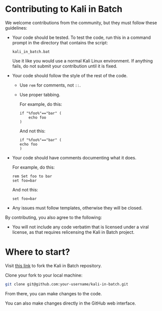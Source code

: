 Contributing to Kali in Batch
=============================
We welcome contributions from the community, but they must follow these guidelines:
* Your code should be tested.
    To test the code, run this in a command prompt in the directory that contains the script:
    ```batch
    kali_in_batch.bat
    ```
    Use it like you would use a normal Kali Linux environment. If anything fails, do not submit your contribution until it is fixed.
* Your code should follow the style of the rest of the code.
    * Use `rem` for comments, not `::`.
    * Use proper tabbing.

        For example, do this:
        ```batch
        if "%foo%"=="bar" (
            echo foo
        )
        ```
        And not this:
        ```batch
        if "%foo%"=="bar" (
        echo foo
        )
        ```
* Your code should have comments documenting what it does.

    For example, do this:
    ```batch
    rem Set foo to bar
    set foo=bar
    ```
    And not this:
    ```batch
    set foo=bar
    ```
* Any issues must follow templates, otherwise they will be closed.

By contributing, you also agree to the following:
* You will not include any code verbatim that is licensed under a viral license, as that requires relicensing the Kali in Batch project.

Where to start?
===============

Visit [this link](https://github.com/Kali-in-Batch/kali-in-batch/fork) to fork the Kali in Batch repository.

Clone your fork to your local machine:
```bash
git clone git@github.com:your-username/kali-in-batch.git
```
From there, you can make changes to the code.

You can also make changes directly in the GitHub web interface.
